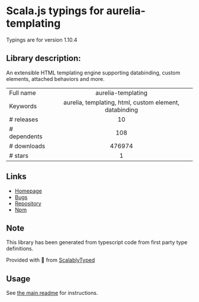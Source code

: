 
# Scala.js typings for aurelia-templating

Typings are for version 1.10.4

## Library description:
An extensible HTML templating engine supporting databinding, custom elements, attached behaviors and more.

|                    |                 |
| ------------------ | :-------------: |
| Full name          | aurelia-templating |
| Keywords           | aurelia, templating, html, custom element, databinding |
| # releases         | 10 |
| # dependents       | 108 |
| # downloads        | 476974 |
| # stars            | 1 |

## Links
- [Homepage](http://aurelia.io)
- [Bugs](https://github.com/aurelia/templating/issues)
- [Repository](https://github.com/aurelia/templating)
- [Npm](https://www.npmjs.com/package/aurelia-templating)
    


## Note
This library has been generated from typescript code from first party type definitions.

Provided with :purple_heart: from [ScalablyTyped](https://github.com/oyvindberg/ScalablyTyped)

## Usage
See [the main readme](../../readme.md) for instructions.


